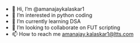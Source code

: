 - 👋 Hi, I’m @amanajaykalaskar1
- 👀 I’m interested in python coding
- 🌱 I’m currently learning DSA
- 💞️ I’m looking to collaborate on FUT scripting
- 📫 How to reach me amanajay.kalaskar1@ltts.com

<!---
amanajaykalaskar1/amanajaykalaskar1 is a ✨ special ✨ repository because its `README.md` (this file) appears on your GitHub profile.
You can click the Preview link to take a look at your changes.
--->
